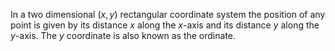 In a two dimensional $(x,y)$ rectangular coordinate system the position
of any point is given by its distance $x$ along the $x$-axis and its
distance $y$ along the $y$-axis. The $y$ coordinate is also known as the
ordinate.
